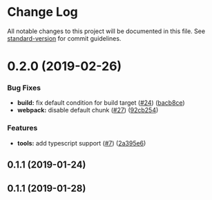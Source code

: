 # Change Log

All notable changes to this project will be documented in this file. See [standard-version](https://github.com/conventional-changelog/standard-version) for commit guidelines.

<a name="0.2.0"></a>
# 0.2.0 (2019-02-26)


### Bug Fixes

* **build:** fix default condition for build target ([#24](https://github.com/tokopedia/treats/issues/24)) ([bacb8ce](https://github.com/tokopedia/treats/commit/bacb8ce))
* **webpack:** disable default chunk ([#27](https://github.com/tokopedia/treats/issues/27)) ([92cb254](https://github.com/tokopedia/treats/commit/92cb254))


### Features

* **tools:** add typescript support ([#7](https://github.com/tokopedia/treats/issues/7)) ([2a395e6](https://github.com/tokopedia/treats/commit/2a395e6))



<a name="0.1.1"></a>
## 0.1.1 (2019-01-24)



<a name="0.1.1"></a>
## 0.1.1 (2019-01-28)

